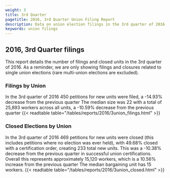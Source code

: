 ```yaml
---
weight: 3
title: 3rd Quarter
pagetitle: 2016, 3rd Quarter Union Filing Report
description: Data on union election filings in the 3rd quarter of 2016
keywords: union filings
---
```


## 2016, 3rd Quarter filings

This report details the number of filings and closed units in the 3rd quarter of 2016. As a reminder, we are only showing filings and closures related to single union elections (rare multi-union elections are excluded).

### Filings by Union
In the 3rd quarter of 2016 450 petitions for new units were filed, a -14.93% decrease from the previous quarter The median size was 22 with a total of 25,893 workers across all units, a -10.59% decrease from the previous quarter
{{< readtable table="/tables/reports/2016/3union_filings.html" >}}

### Closed Elections by Union
In the 3rd quarter of 2016 469 petitions for new units were closed (this includes petitions where no election was ever held), with 49.68% closed with a certification order, creating 233 total new units. This was a -10.38% decrease from the previous quarter in successful union certifications. Overall this represents approximately 15,120 workers, which is a 10.56% increase from the previous quarter The median bargaining unit has 15 workers.
{{< readtable table="/tables/reports/2016/3union_closed.html" >}}
